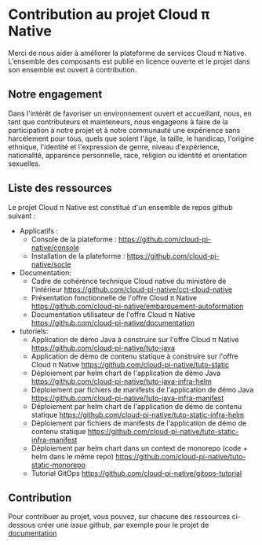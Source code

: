 # Contribution au projet Cloud π Native

Merci de nous aider à améliorer la plateforme de services Cloud π Native. L'ensemble des composants est publié en licence ouverte et le projet dans son ensemble est ouvert à contribution.

## Notre engagement

Dans l'intérêt de favoriser un environnement ouvert et accueillant, nous, en tant que contributeurs et mainteneurs, nous engageons à faire de la participation à notre projet et à notre communauté une expérience sans harcèlement pour tous, quels que soient l'âge, la taille, le handicap, l'origine ethnique, l'identité et l'expression de genre, niveau d'expérience, nationalité, apparence personnelle, race, religion ou identité et orientation sexuelles.

## Liste des ressources

Le projet Cloud π Native est constitué d'un ensemble de repos github suivant :

  - Applicatifs :
    - Console de la plateforme : <https://github.com/cloud-pi-native/console>
    - Installation de la plateforme : <https://github.com/cloud-pi-native/socle>
  - Documentation:
    - Cadre de cohérence technique Cloud native du ministère de l'intérieur <https://github.com/cloud-pi-native/cct-cloud-native>
    - Présentation fonctionnelle de l'offre Cloud π Native <https://github.com/cloud-pi-native/embarquement-autoformation>
    - Documentation utilisateur de l'offre Cloud π Native <https://github.com/cloud-pi-native/documentation>
  - tutoriels:
    - Application de démo Java à construire sur l'offre Cloud π Native <https://github.com/cloud-pi-native/tuto-java>
    - Application de démo de contenu statique à construire sur l'offre Cloud π Native <https://github.com/cloud-pi-native/tuto-static>
    - Déploiement par helm chart de l'application de démo Java <https://github.com/cloud-pi-native/tuto-java-infra-helm>
    - Déploiement par fichiers de manifests de l'application de démo Java <https://github.com/cloud-pi-native/tuto-java-infra-manifest>
    - Déploiement par helm chart de l'application de démo de contenu statique <https://github.com/cloud-pi-native/tuto-static-infra-helm>
    - Déploiement par fichiers de manifests de l'application de démo de contenu statique <https://github.com/cloud-pi-native/tuto-static-infra-manifest>
    - Déploiement par helm chart dans un context de monorepo (code + helm dans le même repo) <https://github.com/cloud-pi-native/tuto-static-monorepo>
    - Tutorial GitOps <https://github.com/cloud-pi-native/gitops-tutorial>

## Contribution

Pour contribuer au projet, vous pouvez, sur chacune des ressources ci-dessous créer une *issue* github, par exemple pour le projet de [documentation](https://github.com/cloud-pi-native/documentation/issues)
